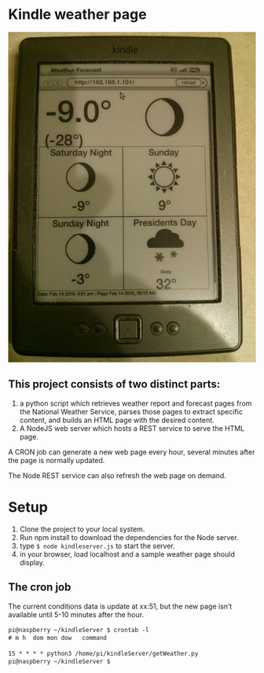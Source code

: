 # Kindle weather page

![weatherPageExampl](weatherPageExample.jpg)

## This project consists of two distinct parts:
1) a python script which retrieves weather report and forecast pages from the National Weather Service, parses those pages to extract specific content, and builds an HTML page with the desired content.
2) A NodeJS web server which hosts a REST service to serve the HTML page.

A CRON job can generate a new web page every hour, several minutes after the page is normally updated.

The Node REST service can also refresh the web page on demand.

# Setup
1) Clone the project to your local system.
2) Run npm install to download the  dependencies for the Node server.
3) type ```$ node kindleserver.js``` to start the server.
4) in your browser, load localhost and a sample weather page should display.

## The cron job
The current conditions data is update at xx:51, but the new page isn’t available until 5-10 minutes after the hour.
```
pi@naspberry ~/kindleServer $ crontab -l
# m h  dom mon dow   command

15 * * * * python3 /home/pi/kindleServer/getWeather.py
pi@naspberry ~/kindleServer $
```
